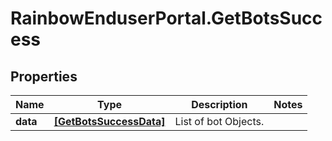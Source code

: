# RainbowEnduserPortal.GetBotsSuccess

## Properties

Name | Type | Description | Notes
------------ | ------------- | ------------- | -------------
**data** | [**[GetBotsSuccessData]**](GetBotsSuccessData.md) | List of bot Objects. | 


